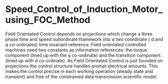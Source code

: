 # Speed_Control_of_Induction_Motor_using_FOC_Method
Field Orientated Control depends on projections which change a three phase time and speed subordinate framework into a two coordinate ( d and q co-ordinates) time invariant reference. Field orientated controlled machines need two constants as information references: the torque component (lined up with the q co-ordinate) and the transition component (lined up with d co-ordinate). As Field Orientated Control is just founded on projections the control structure handles prompt electrical amounts. This makes the control precise in each working operation (steady state and transient) and free of the constrained data transmission scientific model.

